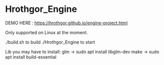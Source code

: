 # Hrothgor_Engine

DEMO HERE : https://hrothgor.github.io/engine-project.html

Only supported on Linux at the moment. 

./build.sh to build
./Hrothgor_Engine to start

Lib you may have to install:
    glm -> sudo apt install libglm-dev
    make -> sudo apt install build-essential
